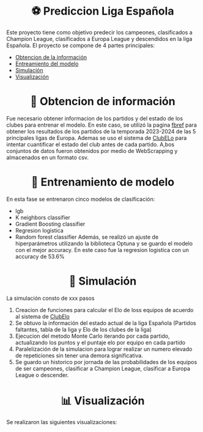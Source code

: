 <div style="text-align: center;">

# :soccer: Prediccion Liga Española

</div>

Este proyecto tiene como objetivo predecir los campeones, clasificados a Champion League, clasificados a Europa League y descendidos en la liga Española.
El proyecto se compone de 4 partes principales:
- [Obtencion de la información](#book-obtencion-de-información)
- [Entreamiento del modelo](#bicyclist-entrenamiento-de-modelo)
- [Simulación](#dart-simulación)
- [Visualización](#bar_chart-visualización)
<div style="text-align: center;">

# :book: Obtencion de información
</div>

Fue necesario obtener informacion de los partidos y del estado de los clubes para entrenar el modelo. En este caso, se utilizó la pagina [fbref](https://fbref.com/es/) para obtener los resultados de los partidos de la temporada 2023-2024 de las 5 principales ligas de Europa. Ademas se uso el sistema de [ClubELo](http://clubelo.com/) para intentar cuantificar el estado del club antes de cada partido. A,bos conjuntos de datos fueron obtenidos por medio de WebScrapping y almacenados en un formato csv.

<div style="text-align: center;">

# :bicyclist: Entrenamiento de modelo
</div>

En esta fase se entrenaron cinco modelos de clasificación:
* lgb
* K neighbors classifier
* Gradient Boosting classifier
* Regresion logistica
* Random forest classifier
Además, se realizó un ajuste de hiperparámetros utilizando la biblioteca Optuna y se guardo el modelo con el mejor accuracy. En este caso fue la regresion logistica con un accuracy de 53.6%

<div style="text-align: center;">

# :dart: Simulación
</div>

La simulación consto de xxx pasos
1. Creacion de funciones para calcular el Elo de loss equipos de acuerdo al sistema de [ClubElo](http://clubelo.com/System)
2. Se obtuvo la información del estado actual de la liga Española (Partidos faltantes, tabla de la liga y Elo de los clubes de la liga)
3. Ejecucion del metodo Monte Carlo iterando por cada partido, actualizando los puntos y el puntaje elo por equipo en cada partido
4. Paralelización de la simulacion para lograr realizar un numero elevado de repeticiones sin tener una demora significativa.
5. Se guardo un historico por jornada de las probabilidades de los equipos de ser campeones, clasificar a Champion League, clasificar a Europa League o descender. 
<div style="text-align: center;">

# :bar_chart: Visualización
</div>

Se realizaron las siguientes visualizaciones: